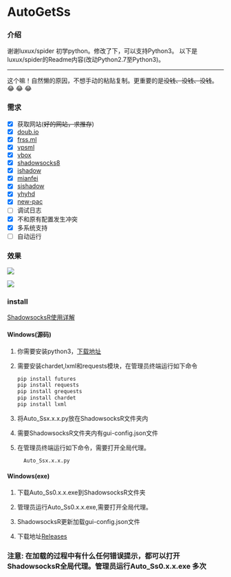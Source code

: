 # AutoGetSs
### 介绍
谢谢luxux/spider
初学python。修改了下，可以支持Python3。
以下是luxux/spider的Readme内容(改动Python2.7至Python3)。

************
这个嘛！自然懒的原因，不想手动的粘贴复制。更重要的是~~没钱、没钱、没钱~~。​:joy:​ ​:joy:​ ​:joy:​

### 需求

- [x] 获取网站(~~好的网站，求推存~~)
- [x] [doub.io](https://doub.io/sszhfx/)
- [x] [frss.ml](http://frss.ml/)
- [x] [vpsml](http://ss.vpsml.site/)
- [x] [vbox](https://www.vbox.co/)
- [x] [shadowsocks8](http://free.shadowsocks8.cc/)
- [x] [ishadow](https://ishadow.info/)
- [x] [mianfei](http://www.shadowsocks.asia/mianfei/10.html)
- [x] [sishadow](http://ishadow.info/)
- [x] [yhyhd](https://xsjs.yhyhd.org/free-ss/)
- [x] [new-pac](https://github.com/Alvin9999/new-pac/wiki/ss%E5%85%8D%E8%B4%B9%E8%B4%A6%E5%8F%B7)
- [ ] 调试日志
- [x] 不和原有配置发生冲突
- [x] 多系统支持
- [ ] 自动运行

### 效果
![](./img/getSs_img.jpg)

![](./img/Ss_img.jpg)

### install
[ShadowsocksR使用详解](https://doub.io/ss-jc10/)

#### Windows(源码)

1. 你需要安装python3，[下载地址](https://www.python.org/)

2. 需要安装chardet,lxml和requests模块，在管理员终端运行如下命令

   ```cmd
   pip install futures
   pip install requests
   pip install grequests
   pip install chardet
   pip install lxml
   ```

3. 将Auto_Ssx.x.x.py放在ShadowsocksR文件夹内

4. 需要ShadowsocksR文件夹内有gui-config.json文件

5. 在管理员终端运行如下命令，需要打开全局代理。
   ```cmd
     Auto_Ssx.x.x.py
   ```

#### Windows(exe)

1. 下载Auto_Ss0.x.x.exe到ShadowsocksR文件夹

2. 管理员运行Auto_Ss0.x.x.exe,需要打开全局代理。

3. ShadowsocksR更新加载gui-config.json文件

4. 下载地址[Releases](https://github.com/luxux/spider/releases)

### 注意: 在加载的过程中有什么任何错误提示，都可以打开ShadowsocksR全局代理。管理员运行Auto_Ss0.x.x.exe **多次**
